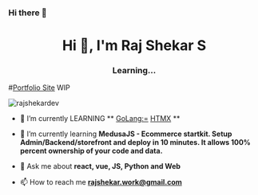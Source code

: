 ### Hi there 👋
<h1 align="center">Hi 👋, I'm Raj Shekar S</h1>
<h3 align="center">Learning...</h3>

#[Portfolio Site](https://rajshekar.dev) WIP

<p align="left"> <img src="https://komarev.com/ghpvc/?username=rajshekardev&label=Profile%20views&color=0e75b6&style=flat" alt="rajshekardev" /> </p>

- 🔭 I’m currently LEARNING ** [GoLang:=](https://go.dev/) [HTMX](https://htmx.org/) **

- 🌱 I’m currently learning **MedusaJS - Ecommerce startkit. Setup Admin/Backend/storefront and deploy in 10 minutes. It allows 100% percent ownership of your code and data.**

- 💬 Ask me about **react, vue, JS, Python and Web**

- 📫 How to reach me **rajshekar.work@gmail.com**

